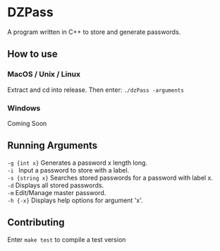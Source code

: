 # DZPass #
A program written in C++ to store and generate passwords.

## How to use ##
### MacOS / Unix / Linux ###
Extract and cd into release.
Then enter: ```./dzPass -arguments```

### Windows ###
Coming Soon

## Running Arguments ##
```-g {int x}``` Generates a password x length long.<br />
```-i ``` Input a password to store with a label.<br />
```-s {string x}``` Searches stored passwords for a password with label x.<br />
```-d``` Displays all stored passwords.<br />
```-m``` Edit/Manage master password.<br />
```-h {-x}``` Displays help options for argument 'x'.

## Contributing ##
Enter ```make test``` to compile a test version
